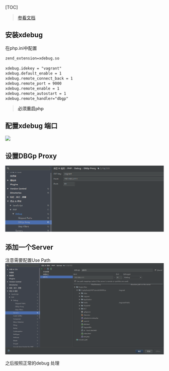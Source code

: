 [TOC]

> [参看文档](https://segmentfault.com/a/1190000007789295)

## 安装xdebug

在php.ini中配置
```
zend_extension=xdebug.so

xdebug.idekey = "vagrant"
xdebug.default_enable = 1
xdebug.remote_connect_back = 1
xdebug.remote_port = 9000
xdebug.remote_enable = 1
xdebug.remote_autostart = 1
xdebug.remote_handler="dbgp"
```
 
 > **必须重启php**
 
## 配置xdebug 端口
![](https://segmentfault.com/img/bVGQl8?w=1742&h=618)

## 设置DBGp Proxy

![](images/Snipaste_2018-06-01_17-59-11.png)

## 添加一个Server
注意需要配置Use Path
![](images/Snipaste_2018-06-01_18-00-55.png)


之后按照正常的debug 处理